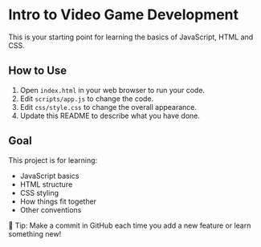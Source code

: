 # Intro to Video Game Development

This is your starting point for learning the basics of JavaScript, HTML and CSS.

## How to Use

1. Open `index.html` in your web browser to run your code.
2. Edit `scripts/app.js` to change the code.
3. Edit `css/style.css` to change the overall appearance.
4. Update this README to describe what you have done.

## Goal

This project is for learning:

-   JavaScript basics
-   HTML structure
-   CSS styling
-   How things fit together
-   Other conventions

📌 Tip: Make a commit in GitHub each time you add a new feature or learn something new!
